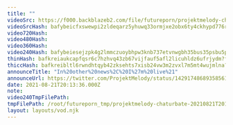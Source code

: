```yaml
---
title: ""
videoSrc: https://f000.backblazeb2.com/file/futureporn/projektmelody-chaturbate-2021-08-21.mp4
videoSrcHash: bafybeicfxswewpi2zldeqarz5yhuwq33ormjxe2obx6ty4ckhypd776rga
video720Hash: 
video480Hash: 
video360Hash: 
video240Hash: bafybeiesejzpk4g2lmmczuoybhpw3knb737etvnwgbh35bus35psbu5pfa?filename=projektmelody-chaturbate-20210821T201336Z-240p.mp4
thinHash: bafkreiaukcapfqsr6c7hzhvq43zb67vijfauf5afl2licuhldz6ufrjydm?filename=20210821T201336Z_thin.jpg
thiccHash: bafkreibltl6rwndhtqyb42zksehts7xisb24vw3m2zvxl7m5mt4wujmlna?filename=20210821T201336Z_thicc.jpg
announceTitle: "In%20other%20news%2C%20I%27m%20live%21"
announceUrl: https://twitter.com/ProjektMelody/status/1429174868935856133
date: 2021-08-21T20:13:36.000Z
note: 
video240TmpFilePath: 
tmpFilePath: /root/futureporn_tmp/projektmelody-chaturbate-20210821T201336Z.mp4
layout: layouts/vod.njk
---
```

